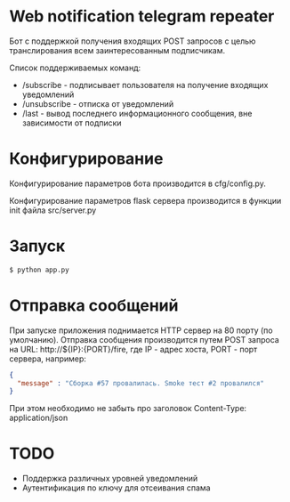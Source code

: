 # Web notification telegram repeater

Бот с поддержкой получения входящих POST запросов с целью транслирования всем заинтересованным подписчикам.

Список поддерживаемых команд:
  - /subscribe - подписывает пользователя на получение входящих уведомлений
  - /unsubscribe - отписка от уведомлений
  - /last - вывод последнего информационного сообщения, вне зависимости от подписки

# Конфигурирование

Конфигурирование параметров бота производится в cfg/config.py.

Конфигурирование параметров flask сервера производится в функции init файла src/server.py

# Запуск
```sh
$ python app.py
```

# Отправка сообщений

При запуске приложения поднимается HTTP сервер на 80 порту (по умолчанию).
Отправка сообщения производится путем POST запроса на URL: http://${IP}:{PORT}/fire, где IP - адрес хоста, PORT - порт сервера, например:

```json
{
  "message" : "Сборка #57 провалилась. Smoke тест #2 провалился"
}
```

При этом необходимо не забыть про заголовок Content-Type: application/json

# TODO
  - Поддержка различных уровней уведомлений
  - Аутентификация по ключу для отсеивания спама